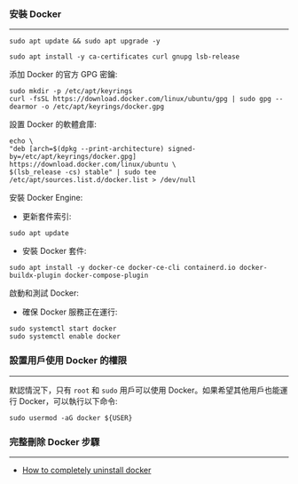 

### 安裝 Docker
---
```shell
sudo apt update && sudo apt upgrade -y
```
```shell
sudo apt install -y ca-certificates curl gnupg lsb-release
```
添加 Docker 的官方 GPG 密鑰:
```shell
sudo mkdir -p /etc/apt/keyrings
curl -fsSL https://download.docker.com/linux/ubuntu/gpg | sudo gpg --dearmor -o /etc/apt/keyrings/docker.gpg
```
設置 Docker 的軟體倉庫:
```shell
echo \
"deb [arch=$(dpkg --print-architecture) signed-by=/etc/apt/keyrings/docker.gpg] https://download.docker.com/linux/ubuntu \
$(lsb_release -cs) stable" | sudo tee /etc/apt/sources.list.d/docker.list > /dev/null
```
安裝 Docker Engine:
- 更新套件索引:
```shell
sudo apt update
```
- 安裝 Docker 套件:
```shell
sudo apt install -y docker-ce docker-ce-cli containerd.io docker-buildx-plugin docker-compose-plugin
```
啟動和測試 Docker:
- 確保 Docker 服務正在運行:
```shell
sudo systemctl start docker
sudo systemctl enable docker
```
### 設置用戶使用 Docker 的權限
---
默認情況下，只有 `root` 和 `sudo` 用戶可以使用 Docker。如果希望其他用戶也能運行 Docker，可以執行以下命令:
```shell
sudo usermod -aG docker ${USER}
```
### 完整刪除 Docker 步驟
---
- [How to completely uninstall docker](https://askubuntu.com/questions/935569/how-to-completely-uninstall-docker)
